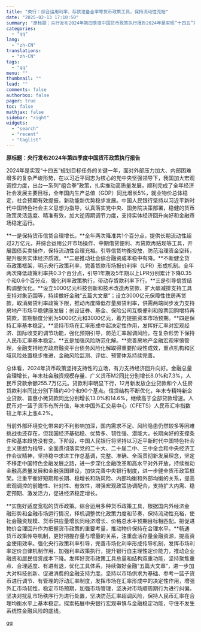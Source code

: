 ```yaml
---
title: "央行：综合运用利率、存款准备金率等货币政策工具，保持流动性充裕"
date: "2025-02-13 17:10:50"
summary: "原标题：央行发布2024年第四季度中国货币政策执行报告2024年是实现“十四五”规划目标任务的关键一..."
categories:
  - "qq"
lang:
  - "zh-CN"
translations:
  - "zh-CN"
tags:
  - "qq"
menu: ""
thumbnail: ""
lead: ""
comments: false
authorbox: false
pager: true
toc: false
mathjax: false
sidebar: "right"
widgets:
  - "search"
  - "recent"
  - "taglist"
---
```


**原标题：央行发布2024年第四季度中国货币政策执行报告**

2024年是实现“十四五”规划目标任务的关键一年，面对外部压力加大、内部困难增多的复杂严峻形势，在以习近平同志为核心的党中央坚强领导下，我国加大宏观调控力度，出台一系列“组合拳”政策，扎实推动高质量发展，顺利完成了全年经济社会发展主要目标，全年国内生产总值（GDP）同比增长5%，就业物价总体稳定，社会预期有效提振，新动能新优势稳步发展。中国人民银行坚持以习近平新时代中国特色社会主义思想为指导，认真落实党中央、国务院决策部署，稳健的货币政策灵活适度、精准有效，加大逆周期调节力度，支持实体经济回升向好和金融市场稳定运行。

**一是保持货币信贷合理增长。**全年两次降准共1个百分点，提供长期流动性超过2万亿元，并综合运用公开市场操作、中期借贷便利、再贷款再贴现等工具，开展国债买卖操作，保持流动性合理充裕。引导信贷均衡投放，防范治理资金空转，提升服务实体经济质效。**二是推动社会综合融资成本稳中有降。**不断健全货币政策框架，明示央行政策利率，完善贷款市场报价利率（LPR）形成机制。全年两次降低政策利率共0.3个百分点，引导1年期及5年期以上LPR分别累计下降0.35个和0.6个百分点，强化利率政策执行，带动存贷款利率下行。**三是引导信贷结构调整优化。**设立5000亿元科技创新和技术改造再贷款、扩大碳减排支持工具支持对象范围等，持续做好金融“五篇大文章”；设立3000亿元保障性住房再贷款，取消房贷利率政策下限，推动再度降低存量房贷利率，供需两端同步发力支持房地产市场平稳健康发展；创设证券、基金、保险公司互换便利和股票回购增持再贷款，首期额度分别为5000亿元和3000亿元，着力提振资本市场预期。**四是保持汇率基本稳定。**坚持市场在汇率形成中起决定性作用，发挥好汇率对宏观经济、国际收支的调节功能，强化预期引导，防范汇率超调风险，在复杂形势下保持人民币汇率基本稳定。**五是加强风险防范化解。**完善房地产金融宏观审慎管理，金融支持地方政府融资平台债务风险化解取得重要阶段性成效，重点机构和区域风险处置稳步推进，金融风险监测、评估、预警体系持续完善。

总体看，2024年货币政策坚持支持性的立场，有力支持经济回升向好。金融总量合理增长，年末社会融资规模存量、广义货币M2同比分别增长8.0%和7.3%，人民币贷款余额255.7万亿元。贷款利率明显下行，12月新发放企业贷款和个人住房贷款利率同比分别下降约40个和90个基点。信贷结构不断优化，年末专精特新企业贷款、普惠小微贷款同比分别增长13.0%和14.6%，继续高于全部贷款增速。人民币对一篮子货币有所升值，年末中国外汇交易中心（CFETS）人民币汇率指数较上年末上涨4.2%。

当前外部环境变化带来的不利影响加深，国内需求不足、风险隐患仍然较多等困难挑战也还存在，但我国经济基础稳、优势多、韧性强、潜能大，长期向好的支撑条件和基本趋势没有变。下阶段，中国人民银行将坚持以习近平新时代中国特色社会主义思想为指导，全面贯彻落实党的二十大、二十届二中、三中全会和中央经济工作会议精神，坚持稳中求进工作总基调，完整、准确、全面贯彻新发展理念，坚定不移走中国特色金融发展之路，进一步深化金融改革和高水平对外开放，持续推动金融高质量发展和金融强国建设，加快完善中央银行制度，进一步健全货币政策框架。注重平衡好短期和长期、稳增长和防风险、内部均衡和外部均衡的关系，提高宏观调控的前瞻性、针对性、有效性，增强宏观政策协调配合，支持扩大内需、稳定预期、激发活力，促进经济稳定增长。

**实施好适度宽松的货币政策。综合运用多种货币政策工具，根据国内外经济金融形势和金融市场运行情况，择机调整优化政策力度和节奏，保持流动性充裕，使社会融资规模、货币供应量增长同经济增长、价格总水平预期目标相匹配。把促进物价合理回升作为把握货币政策的重要考量，推动物价保持在合理水平。**畅通货币政策传导机制，更好把握存量与增量的关系，注重盘活存量金融资源，提高资金使用效率。强化央行政策利率引导，完善市场化利率形成传导机制，发挥市场利率定价自律机制作用，加强利率政策执行，提升银行自主理性定价能力，推动企业融资和居民信贷成本下降。发挥好货币政策工具总量和结构双重功能，坚持聚焦重点、合理适度、有进有退，优化工具体系，持续做好金融“五篇大文章”，进一步加大对科技创新、促进消费的金融支持力度。坚持以市场供求为基础、参考一篮子货币进行调节、有管理的浮动汇率制度，发挥市场在汇率形成中的决定性作用，增强外汇市场韧性，稳定市场预期，加强市场管理，坚决对市场顺周期行为进行纠偏，坚决对扰乱市场秩序行为进行处置，坚决防范汇率超调风险，保持人民币汇率在合理均衡水平上基本稳定。探索拓展中央银行宏观审慎与金融稳定功能，守住不发生系统性金融风险的底线。

[qq](https://new.qq.com/rain/a/20250213A06C1X00)
